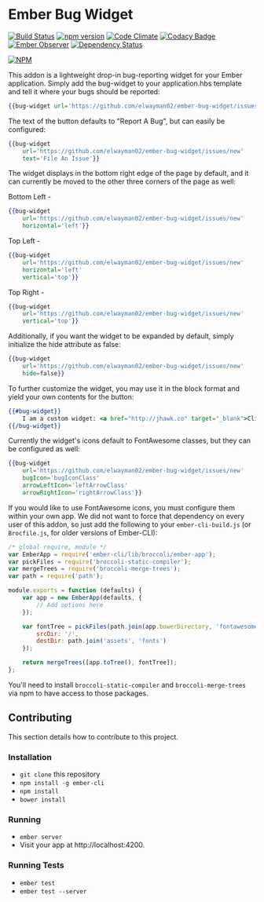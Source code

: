 # Ember Bug Widget
[![Build Status](https://travis-ci.org/elwayman02/ember-bug-widget.svg?branch=master)](https://travis-ci.org/elwayman02/ember-bug-widget)
[![npm version](https://badge.fury.io/js/ember-bug-widget.svg)](http://badge.fury.io/js/ember-bug-widget)
[![Code Climate](https://codeclimate.com/github/elwayman02/ember-bug-widget/badges/gpa.svg)](https://codeclimate.com/github/elwayman02/ember-bug-widget)
[![Codacy Badge](https://www.codacy.com/project/badge/7b9a436d453943baa9dc1f00a5cd72f9)](https://www.codacy.com/app/hawker-jordan/ember-bug-widget)
[![Ember Observer](http://emberobserver.com/badges/ember-bug-widget.svg)](http://emberobserver.com/addons/ember-bug-widget)
[![Dependency Status](https://www.versioneye.com/user/projects/557386e1336334002500000a/badge.svg?style=flat)](https://www.versioneye.com/user/projects/557386e1336334002500000a)

[![NPM](https://nodei.co/npm/ember-bug-widget.png?downloads=true&downloadRank=true&stars=true)](https://nodei.co/npm/ember-bug-widget/)

This addon is a lightweight drop-in bug-reporting widget for your Ember application.  Simply add the bug-widget to your application.hbs template and tell it where your bugs should be reported:

```handlebars
{{bug-widget url='https://github.com/elwayman02/ember-bug-widget/issues/new'}}
```

The text of the button defaults to "Report A Bug", but can easily be configured:

```handlebars
{{bug-widget
    url='https://github.com/elwayman02/ember-bug-widget/issues/new'
    text='File An Issue'}}
```

The widget displays in the bottom right edge of the page by default, and it can currently be moved to the other three corners of the page as well:

Bottom Left -
```handlebars
{{bug-widget
    url='https://github.com/elwayman02/ember-bug-widget/issues/new'
    horizontal='left'}}
```

Top Left -
```handlebars
{{bug-widget
    url='https://github.com/elwayman02/ember-bug-widget/issues/new'
    horizontal='left'
    vertical='top'}}
```

Top Right -
```handlebars
{{bug-widget
    url='https://github.com/elwayman02/ember-bug-widget/issues/new'
    vertical='top'}}
```

Additionally, if you want the widget to be expanded by default, simply initialize the hide attribute as false:

```handlebars
{{bug-widget
    url='https://github.com/elwayman02/ember-bug-widget/issues/new'
    hide=false}}
```

To further customize the widget, you may use it in the block format and yield your own contents for the button:

```handlebars
{{#bug-widget}}
    I am a custom widget: <a href="http://jhawk.co" target="_blank">Click me!</a>
{{/bug-widget}}
```

Currently the widget's icons default to FontAwesome classes, but they can be configured as well:

```handlebars
{{bug-widget
    url='https://github.com/elwayman02/ember-bug-widget/issues/new'
    bugIcon='bugIconClass'
    arrowLeftIcon='leftArrowClass'
    arrowRightIcon='rightArrowClass'}}
```

If you would like to use FontAwesome icons, you must configure them within your own app. We did not want to force that
dependency on every user of this addon, so just add the following to your `ember-cli-build.js` (or `Brocfile.js`, for older versions of Ember-CLI):

```javascript
/* global require, module */
var EmberApp = require('ember-cli/lib/broccoli/ember-app');
var pickFiles = require('broccoli-static-compiler');
var mergeTrees = require('broccoli-merge-trees');
var path = require('path');

module.exports = function (defaults) {
    var app = new EmberApp(defaults, {
        // Add options here
    });

    var fontTree = pickFiles(path.join(app.bowerDirectory, 'fontawesome', 'fonts'), {
        srcDir: '/',
        destDir: path.join('assets', 'fonts')
    });

    return mergeTrees([app.toTree(), fontTree]);
};
```

You'll need to install `broccoli-static-compiler` and `broccoli-merge-trees` via npm to have access to those packages.

## Contributing

This section details how to contribute to this project.

### Installation

* `git clone` this repository
* `npm install -g ember-cli`
* `npm install`
* `bower install`

### Running

* `ember server`
* Visit your app at http://localhost:4200.

### Running Tests

* `ember test`
* `ember test --server`
